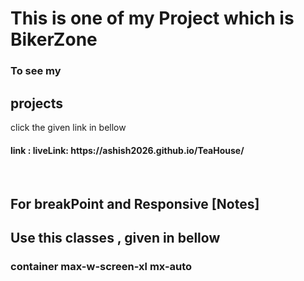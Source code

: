 <h1> This is one of my Project which is BikerZone</h1>
<h3>To see my <h2>projects</h2> click the given link in bellow</h3>
<h4>link : liveLink: https://ashish2026.github.io/TeaHouse/</h4>




 <br>
 <h2>For breakPoint and Responsive [Notes] </h2>
<h2>Use this classes , given in bellow</h2>

<h3> container max-w-screen-xl mx-auto </h3>
